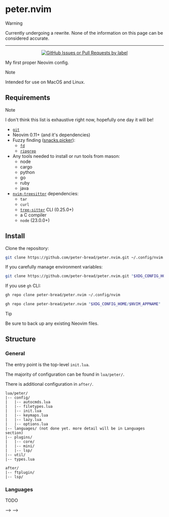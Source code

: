 # peter.nvim

> [!WARNING]
> Currently undergoing a rewrite.
> None of the information on this page can be considered accurate.

---

<!-- markdownlint-disable MD033 -->

<div align="center">
  <a href="https://github.com/peter-bread/peter.nvim/issues?q=is%3Aissue+is%3Aopen+label%3AP0">
    <img alt="GitHub Issues or Pull Requests by label"
    src="https://img.shields.io/github/issues/peter-bread/peter.nvim/P0?style=for-the-badge&label=Priorities">
  </a>
</div>

<!-- markdownlint-restore -->

My first proper Neovim config.

> [!NOTE]
> Intended for use on MacOS and Linux.

## Requirements

> [!NOTE]
> I don't think this list is exhaustive right now, hopefully one day it will be!

<!-- markdownlint-disable MD013 -->

- [`git`](https://git-scm.com/)
- Neovim 0.11+ (and it's dependencies)
- Fuzzy finding ([snacks.picker](https://github.com/folke/snacks.nvim/blob/main/docs/picker.md)):
  - [`fd`](https://github.com/sharkdp/fd)
  - [`ripgrep`](https://github.com/BurntSushi/ripgrep)
- Any tools needed to install or run tools from mason:
  - node
  - cargo
  - python
  - go
  - ruby
  - java
- [`nvim-treesitter`](https://github.com/nvim-treesitter/nvim-treesitter/tree/main) dependencies:
  - `tar`
  - `curl`
  - [`tree-sitter`](https://github.com/tree-sitter/tree-sitter) CLI (0.25.0+)
  - a C compiler
  - `node` (23.0.0+)

<!-- markdownlint-restore -->

## Install

Clone the repository:

```sh
git clone https://github.com/peter-bread/peter.nvim.git ~/.config/nvim
```

If you carefully manage environment variables:

```sh
git clone https://github.com/peter-bread/peter.nvim.git "$XDG_CONFIG_HOME/$NVIM_APPNAME"
```

If you use `gh` CLI:

```sh
gh repo clone peter-bread/peter.nvim ~/.config/nvim
```

```sh
gh repo clone peter-bread/peter.nvim "$XDG_CONFIG_HOME/$NVIM_APPNAME"
```

> [!TIP]
> Be sure to back up any existing Neovim files.

## Structure

### General

The entry point is the top-level `init.lua`.

The majority of configuration can be found in `lua/peter/`.

There is additional configuration in `after/`.

```text
lua/peter/
|-- config/
|   |-- autocmds.lua
|   |-- filetypes.lua
|   |-- init.lua
|   |-- keymaps.lua
|   |-- lazy.lua
|   |-- options.lua
|-- languages/ (not done yet. more detail will be in Languages section)
|-- plugins/
|   |-- core/
|   |-- mini/
|   |-- lsp/
|-- util/
|-- types.lua
```

```text
after/
|-- ftplugin/
|-- lsp/
```

### Languages

TODO

<!-- Programming languages are configured in two places: -->
<!---->
<!-- <!-- markdownlint-disable MD013 --> -->
<!---->
<!-- - [`lua/plugins/languages`](https://github.com/peter-bread/peter.nvim/tree/main/lua/peter/plugins/languages): plugin configuration -->
<!-- - [`after/ftplugin`](https://github.com/peter-bread/peter.nvim/tree/main/after/ftplugin): extra configuration (e.g. `vim.bo`, snippets\*) -->
<!---->
<!-- You can use [`require("peter.util.new_lang")`](https://github.com/peter-bread/peter.nvim/blob/main/lua/peter/util/new_lang.lua) to access a wrapper module that simplifies -->
<!-- some plugin setup for progamming languages. -->
<!---->
<!-- <!-- markdownlint-restore --> -->
<!---->
<!-- It is useful for: -->
<!---->
<!-- - treesitter (installing parsers) -->
<!-- - mason (package manager for external editor tooling, e.g. lsp, formatters, etc.) -->
<!-- - lspconfig (setting up LSP) -->
<!-- - format (setting up formatting) -->
<!-- - lint (setting up linting) -->
<!-- - test (set up testing) -->
<!-- - dap (set up debugging) -->
<!---->
<!-- On top of that, you can include other plugins, but you need to set them up manually. -->
<!---->
<!-- ## License -->
<!---->
<!-- Licensed under [MIT](./LICENSE), feel free to use any parts you like. -->
<!---->
<!-- Code taken from other external projects is detailed [here](./THIRD_PARTY.md). -->
<!---->
<!-- --- -->
<!---->
<!-- \* Snippets can also be set in `snippets/snippets/<language>.json` (global) and -->
<!-- `.vscode/*.code-snippets` (project-specific.) -->

